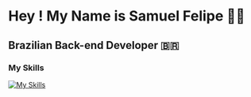 # Hey ! My Name is Samuel Felipe 👋🏽

## Brazilian Back-end Developer 🇧🇷

### My Skills
 [![My Skills](https://skillicons.dev/icons?i=php,laravel,html,css,js,bootstrap,react,vue,git,github,py,java,mysql,sqlite,linux,bash&theme=dark)](https://skillicons.dev)
